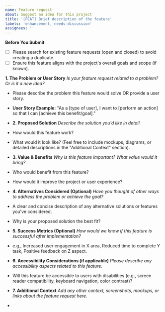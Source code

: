 ```yaml
---
name: Feature request
about: Suggest an idea for this project
title: '[FEAT] Brief description of the feature'
labels: 'enhancement, needs-discussion'
assignees: ''
---
```


**Before You Submit**

- [ ] Please search for existing feature requests (open and closed) to avoid creating a duplicate.
- [ ] Ensure this feature aligns with the project's overall goals and scope (if known).

**1. The Problem or User Story**
_Is your feature request related to a problem? Or is it a new idea?_

- Please describe the problem this feature would solve OR provide a user story.
- **User Story Example:** "As a [type of user], I want to [perform an action] so that I can [achieve this benefit/goal]."
- **2. Proposed Solution**
  _Describe the solution you'd like in detail._

- How would this feature work?
- What would it look like? (Feel free to include mockups, diagrams, or detailed descriptions in the "Additional Context" section).
- **3. Value & Benefits**
  _Why is this feature important? What value would it bring?_

- Who would benefit from this feature?
- How would it improve the project or user experience?
- **4. Alternatives Considered (Optional)**
  _Have you thought of other ways to address the problem or achieve the goal?_

- A clear and concise description of any alternative solutions or features you've considered.
- Why is your proposed solution the best fit?
- **5. Success Metrics (Optional)**
  _How would we know if this feature is successful after implementation?_

- e.g., Increased user engagement in X area, Reduced time to complete Y task, Positive feedback on Z aspect.
- **6. Accessibility Considerations (if applicable)**
  _Please describe any accessibility aspects related to this feature._

- Will this feature be accessible to users with disabilities (e.g., screen reader compatibility, keyboard navigation, color contrast)?
- **7. Additional Context**
  _Add any other context, screenshots, mockups, or links about the feature request here._

-
